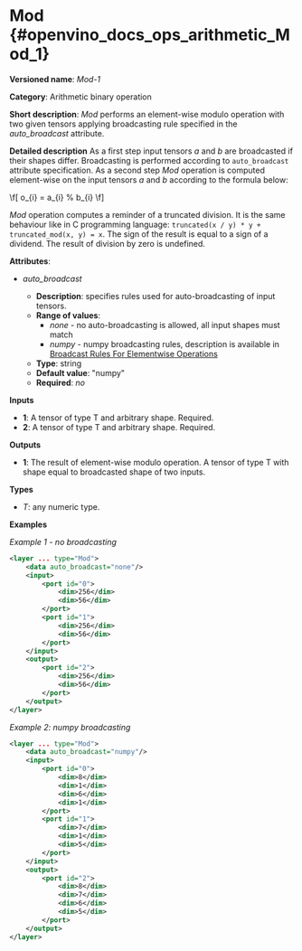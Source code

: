 # Mod  {#openvino_docs_ops_arithmetic_Mod_1}

**Versioned name**: *Mod-1*

**Category**: Arithmetic binary operation

**Short description**: *Mod* performs an element-wise modulo operation with two given tensors applying broadcasting rule specified in the *auto_broadcast* attribute. 

**Detailed description**
As a first step input tensors *a* and *b* are broadcasted if their shapes differ. Broadcasting is performed according to `auto_broadcast` attribute specification. As a second step *Mod* operation is computed element-wise on the input tensors *a* and *b* according to the formula below:

\f[
o_{i} = a_{i} % b_{i}
\f]

*Mod* operation computes a reminder of a truncated division. It is the same behaviour like in C programming language: `truncated(x / y) * y + truncated_mod(x, y) = x`. The sign of the result is equal to a sign of a dividend. The result of division by zero is undefined.

**Attributes**:

* *auto_broadcast*

  * **Description**: specifies rules used for auto-broadcasting of input tensors.
  * **Range of values**:
    * *none* - no auto-broadcasting is allowed, all input shapes must match
    * *numpy* - numpy broadcasting rules, description is available in [Broadcast Rules For Elementwise Operations](../broadcast_rules.md)
  * **Type**: string
  * **Default value**: "numpy"
  * **Required**: *no*


**Inputs**

* **1**: A tensor of type T and arbitrary shape. Required.
* **2**: A tensor of type T and arbitrary shape. Required.

**Outputs**

* **1**: The result of element-wise modulo operation. A tensor of type T with shape equal to broadcasted shape of two inputs.

**Types**

* *T*: any numeric type.

**Examples**

*Example 1 - no broadcasting*

```xml
<layer ... type="Mod">
    <data auto_broadcast="none"/>
    <input>
        <port id="0">
            <dim>256</dim>
            <dim>56</dim>
        </port>
        <port id="1">
            <dim>256</dim>
            <dim>56</dim>
        </port>
    </input>
    <output>
        <port id="2">
            <dim>256</dim>
            <dim>56</dim>
        </port>
    </output>
</layer>
```

*Example 2: numpy broadcasting*
```xml
<layer ... type="Mod">
    <data auto_broadcast="numpy"/>
    <input>
        <port id="0">
            <dim>8</dim>
            <dim>1</dim>
            <dim>6</dim>
            <dim>1</dim>
        </port>
        <port id="1">
            <dim>7</dim>
            <dim>1</dim>
            <dim>5</dim>
        </port>
    </input>
    <output>
        <port id="2">
            <dim>8</dim>
            <dim>7</dim>
            <dim>6</dim>
            <dim>5</dim>
        </port>
    </output>
</layer>
```
